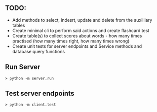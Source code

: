 ## TODO:
- Add methods to select, indesrt, update and delete from the auxilliary tables
- Create minimal cli to perform said actions and create flashcard test
- Create table(s) to collect scores about words - how many times practised (how many times right, how many times wrong)
- Create unit tests for server endpoints and Service methods and database query functions


## Run Server
`> python -m server.run`

## Test server endpoints
`> python -m client.test`

